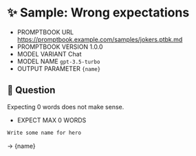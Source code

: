 # ✨ Sample: Wrong expectations

-   PROMPTBOOK URL https://promptbook.example.com/samples/jokers.ptbk.md
-   PROMPTBOOK VERSION 1.0.0
-   MODEL VARIANT Chat
-   MODEL NAME `gpt-3.5-turbo`
-   OUTPUT PARAMETER `{name}`

## 💬 Question

Expecting 0 words does not make sense.

-   EXPECT MAX 0 WORDS

```markdown
Write some name for hero
```

-> {name}
